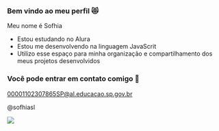 ### Bem vindo ao meu perfil 😻

Meu nome é Sofhia

- Estou estudando no Alura
- Estou me desenvolvendo na linguagem JavaScrit
- Utilizo esse espaço para minha organização e compartilhamento dos meus projetos desenvolvidos

### Você pode entrar em contato comigo 💋

00001102307865SP@al.educacao.sp.gov.br

@sofhiasl

![](https://media1.tenor.com/m/Q6rgr_3z9W0AAAAC/kiss.gif)
